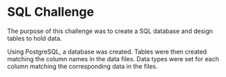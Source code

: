 # SQL Challenge

The purpose of this challenge was to create a SQL database and design tables to hold data.

Using PostgreSQL, a database was created. Tables were then created matching the column names in the data files. Data types were set for each column matching the corresponding data in the files.